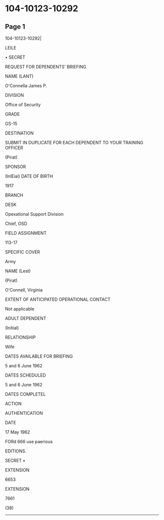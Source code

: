 # 104-10123-10292

## Page 1

104-10123-10292|

LEILE

• SECRET

REQUEST FOR DEPENDENTS' BRIEFING

NAME (LANT)

O'Connella James P.

DIVISION

Office of Security

GRADE

GS-15

DESTINATION

SUBMIT IN DUPLICATE FOR EACH DEPENDENT TO YOUR TRAINING OFFICER

(Pirat)

SPONSOR

(InlEial) DATE OF BIRTH

1917

BRANCH

DESK

Opexational Support Division

Chief, OSD

FIELD ASSIGNMENT

113-17

SPECIFIC COVER

Army

NAME (Lest)

(Pirat)

O'Connell, Virginia

EXTENT OF ANTICIPATED OPERATIONAL CONTACT

Not applicable

ADULT DEPENDENT

(Initial)

RELATIONSHIP

Wife

DATES AVAILABLE FOR BRIEFING

5 and 6 June 1962

DATES SCHEDULED

5 and 6 June 1962

DATES COMPLETEL

ACTION

AUTHENTICATION

DATE

17 May 1962

FORd 666 use paerious

EDITIONS.

SECRET •

EXTENSION

6653

EXTENSION

7661

(38)

---

